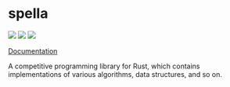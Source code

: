 # spella

![](https://img.shields.io/travis/com/kuretchi/spella.svg?style=flat-square)
![](https://img.shields.io/github/license/kuretchi/spella.svg?style=flat-square)
![](https://img.shields.io/badge/rust-1.15.1-dea584.svg?style=flat-square)

[Documentation](https://kuretchi.github.io/spella)

A competitive programming library for Rust, which contains implementations of various algorithms, data structures, and so on.
